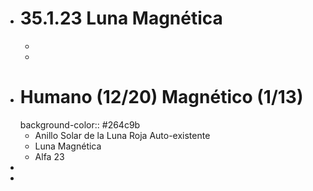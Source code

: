 - # 35.1.23 Luna Magnética
	-
	-
- # Humano (12/20) Magnético (1/13)
  background-color:: #264c9b
	- Anillo Solar de la Luna Roja Auto-existente
	- Luna Magnética
	- Alfa 23
-
-